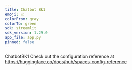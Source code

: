 ```yaml
---
title: Chatbot Bk1
emoji: 📈
colorFrom: gray
colorTo: green
sdk: streamlit
sdk_version: 1.29.0
app_file: app.py
pinned: false
---
```


ChatbotBK1
Check out the configuration reference at https://huggingface.co/docs/hub/spaces-config-reference

